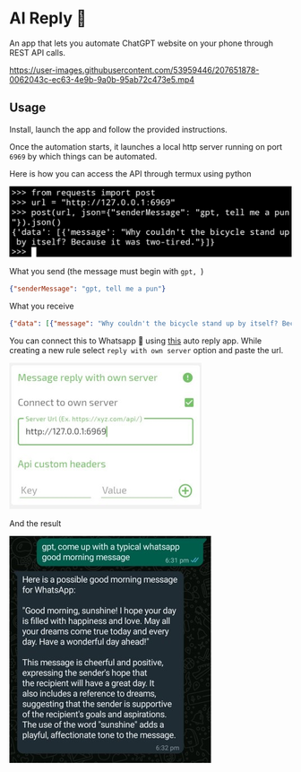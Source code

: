 # AI Reply 🤖

An app that lets you automate ChatGPT website on your phone through REST API calls.

https://user-images.githubusercontent.com/53959446/207651878-0062043c-ec63-4e9b-9a0b-95ab72c473e5.mp4

## Usage

Install, launch the app and follow the provided instructions.

Once the automation starts, it launches a local http server running on port `6969` by which things can be automated.

Here is how you can access the API through termux using python

![Screenshot](assets/termux_ss_1.png)

What you send (the message must begin with `gpt, `)

```json
{"senderMessage": "gpt, tell me a pun"}
```

What you receive

```json
{"data": [{"message": "Why couldn't the bicycle stand up by itself? Because it was two-tired."}]}
```

You can connect this to Whatsapp 💬 using [this](https://play.google.com/store/apps/details?id=com.pransuinc.allautoresponderhttps:/) auto reply app. While creating a new rule select `reply with own server` option and paste the url.

![Screenshot](assets/responder_ss_1.jpg)

And the result

![Screenshot](assets/whatsapp_ss_1.jpg)
